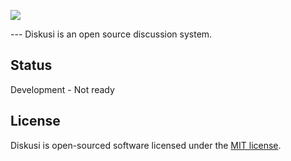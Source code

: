 <p align="left"><img src="https://i.imgur.com/In79Sfu.png"></p>
---
Diskusi is an open source discussion system.

## Status

Development - Not ready

## License

Diskusi is open-sourced software licensed under the [MIT license](https://opensource.org/licenses/MIT).
